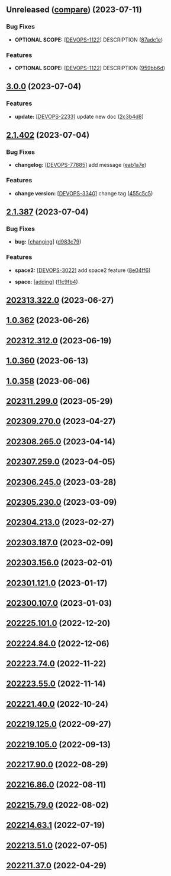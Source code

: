 <a name="Unreleased"></a>
## Unreleased ([compare]()) (2023-07-11)

### Bug Fixes



- **OPTIONAL SCOPE:**  [[DEVOPS-1122](http://jira-server.com/browse/DEVOPS-1122)] DESCRIPTION ([87adc1e](http://git-server.com/scm/gezuunem/gezuunem-contacts-spa-sidepanel/commit/87adc1e1c649baa247411f283b9d322bf58f85d6))

### Features



- **OPTIONAL SCOPE:**  [[DEVOPS-1122](http://jira-server.com/browse/DEVOPS-1122)] DESCRIPTION ([959bb6d](http://git-server.com/scm/gezuunem/gezuunem-contacts-spa-sidepanel/commit/959bb6d47e94c098185d37bc348380e651ad21fb))


<a name="3.0.0"></a>

## [3.0.0]() (2023-07-04)

### Features



- **update:**  [[DEVOPS-2233](http://jira-server.com/browse/DEVOPS-2233)] update new doc ([2c3b4d8](http://git-server.com/scm/gezuunem/gezuunem-contacts-spa-sidepanel/commit/2c3b4d83666e6702298932ffc1da6e85dc440939))

<a name="2.1.402"></a>

## [2.1.402]() (2023-07-04)

### Bug Fixes



- **changelog:**  [[DEVOPS-77885](http://jira-server.com/browse/DEVOPS-77885)] add message ([eab1a7e](http://git-server.com/scm/gezuunem/gezuunem-contacts-spa-sidepanel/commit/eab1a7e2989231bf4b9072f93de9fed0ff0b75ae))

### Features



- **change version:**  [[DEVOPS-3340](http://jira-server.com/browse/DEVOPS-3340)] change tag ([455c5c5](http://git-server.com/scm/gezuunem/gezuunem-contacts-spa-sidepanel/commit/455c5c5eb102a10b8c666afd4d64c7df766cc6eb))

<a name="2.1.387"></a>

## [2.1.387]() (2023-07-04)

### Bug Fixes



- **bug:**  [[changing](http://jira-server.com/browse/changing)]  ([d983c79](http://git-server.com/scm/gezuunem/gezuunem-contacts-spa-sidepanel/commit/d983c79c6c1070ba157c7c78ed590388db7dade2))

### Features



- **space2:**  [[DEVOPS-3022](http://jira-server.com/browse/DEVOPS-3022)] add space2 feature ([8e04ff6](http://git-server.com/scm/gezuunem/gezuunem-contacts-spa-sidepanel/commit/8e04ff6d3d4a1975c71ffabb6ab8493f4235e341))


- **space:**  [[adding](http://jira-server.com/browse/adding)]  ([f1c9fb4](http://git-server.com/scm/gezuunem/gezuunem-contacts-spa-sidepanel/commit/f1c9fb4b6e67cd7452699092cd44486e263fa5e4))

<a name="202313.322.0"></a>

## [202313.322.0]() (2023-06-27)

<a name="1.0.362"></a>

## [1.0.362]() (2023-06-26)

<a name="202312.312.0"></a>

## [202312.312.0]() (2023-06-19)

<a name="1.0.360"></a>

## [1.0.360]() (2023-06-13)

<a name="1.0.358"></a>

## [1.0.358]() (2023-06-06)

<a name="202311.299.0"></a>

## [202311.299.0]() (2023-05-29)

<a name="202309.270.0"></a>

## [202309.270.0]() (2023-04-27)

<a name="202308.265.0"></a>

## [202308.265.0]() (2023-04-14)

<a name="202307.259.0"></a>

## [202307.259.0]() (2023-04-05)

<a name="202306.245.0"></a>

## [202306.245.0]() (2023-03-28)

<a name="202305.230.0"></a>

## [202305.230.0]() (2023-03-09)

<a name="202304.213.0"></a>

## [202304.213.0]() (2023-02-27)

<a name="202303.187.0"></a>

## [202303.187.0]() (2023-02-09)

<a name="202303.156.0"></a>

## [202303.156.0]() (2023-02-01)

<a name="202301.121.0"></a>

## [202301.121.0]() (2023-01-17)

<a name="202300.107.0"></a>

## [202300.107.0]() (2023-01-03)

<a name="202225.101.0"></a>

## [202225.101.0]() (2022-12-20)

<a name="202224.84.0"></a>

## [202224.84.0]() (2022-12-06)

<a name="202223.74.0"></a>

## [202223.74.0]() (2022-11-22)

<a name="202223.55.0"></a>

## [202223.55.0]() (2022-11-14)

<a name="202221.40.0"></a>

## [202221.40.0]() (2022-10-24)

<a name="202219.125.0"></a>

## [202219.125.0]() (2022-09-27)

<a name="202219.105.0"></a>

## [202219.105.0]() (2022-09-13)

<a name="202217.90.0"></a>

## [202217.90.0]() (2022-08-29)

<a name="202216.86.0"></a>

## [202216.86.0]() (2022-08-11)

<a name="202215.79.0"></a>

## [202215.79.0]() (2022-08-02)

<a name="202214.63.1"></a>

## [202214.63.1]() (2022-07-19)

<a name="202213.51.0"></a>

## [202213.51.0]() (2022-07-05)

<a name="202211.37.0"></a>

## [202211.37.0]() (2022-04-29)
